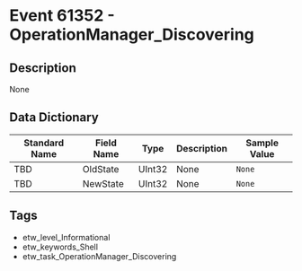# Event 61352 - OperationManager_Discovering

## Description
None

## Data Dictionary
|Standard Name|Field Name|Type|Description|Sample Value|
|---|---|---|---|---|
|TBD|OldState|UInt32|None|`None`|
|TBD|NewState|UInt32|None|`None`|

## Tags
* etw_level_Informational
* etw_keywords_Shell
* etw_task_OperationManager_Discovering